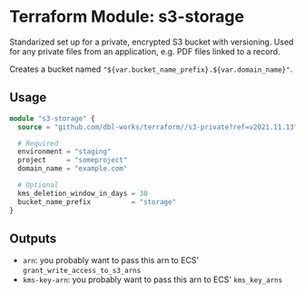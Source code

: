 # Terraform Module: s3-storage

Standarized set up for a private, encrypted S3 bucket with versioning.
Used for any private files from an application, e.g. PDF files linked to a record.

Creates a bucket named `"${var.bucket_name_prefix}.${var.domain_name}"`.

## Usage

```terraform
module "s3-storage" {
  source = "github.com/dbl-works/terraform//s3-private?ref=v2021.11.13"

  # Required
  environment = "staging"
  project     = "someproject"
  domain_name = "example.com"

  # Optional
  kms_deletion_window_in_days = 30
  bucket_name_prefix          = "storage"
}
```


## Outputs

- `arn`: you probably want to pass this arn to ECS' `grant_write_access_to_s3_arns`
- `kms-key-arn`: you probably want to pass this arn to ECS' `kms_key_arns`
